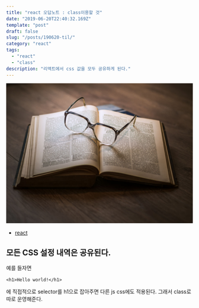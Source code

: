 ```yaml
---
title: "react 오답노트 : class이용할 것"
date: "2019-06-20T22:40:32.169Z"
template: "post"
draft: false
slug: "/posts/190620-til/"
category: "react"
tags:
  - "react"
  - "class"
description: "리액트에서 css 값을 모두 공유하게 된다."
---
```


![](/media/image-4.jpg)

- [react](https://reactjs.org/)

## 모든 CSS 설정 내역은 공유된다.

예를 들자면

```
<h1>Hello world!</h1>

```
에 직접적으로 selector를 h1으로 잡아주면
다른 js css에도 적용된다.
그래서 class로 따로 운영해준다.

